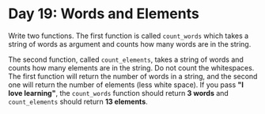 # Day 19: Words and Elements  

Write two functions. The first function is called `count_words`
which takes a string of words as argument and counts how many
words are in the string.

The second function, called `count_elements`, takes a string of
words and counts how many elements are in the string. Do not
count the whitespaces. The first function will return the number of
words in a string, and the second one will return the number of
elements (less white space). If you pass **"I love learning"**, the
`count_words` function should return **3 words** and
`count_elements` should return **13 elements**.
